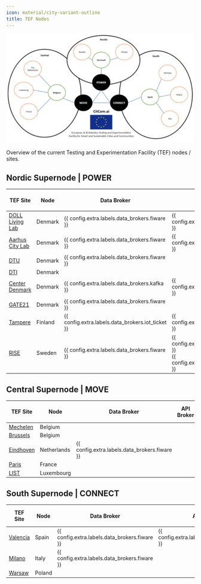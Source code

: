 ```yaml
---
icon: material/city-variant-outline
title: TEF Nodes
---
```


![tef_nodes](./img/citcom_tefs.png)

Overview of the current Testing and Experimentation Facility (TEF) nodes / sites.

## Nordic Supernode | POWER

| TEF Site | Node | Data Broker | API Broker | DS4SSCC Ref. Architecture | 
| -------- | ---- | ----------- | ---------- | ------------------------- |
| [DOLL Living Lab](./nordic_power/doll_living_lab.md) | Denmark | {{ config.extra.labels.data_brokers.fiware }} | {{ config.extra.labels.api_brokers.ngsi_ld }} | |
| [Aarhus City Lab](./nordic_power/aarhus_city_lab.md) | Denmark | {{ config.extra.labels.data_brokers.fiware }} | {{ config.extra.labels.api_brokers.ngsi_ld }} | |
| [DTU](./nordic_power/dtu.md) | Denmark | {{ config.extra.labels.data_brokers.fiware }} | | |
| [DTI](./nordic_power/dti.md) | Denmark |  | | |
| [Center Denmark](./nordic_power/center_denmark.md) | Denmark | {{ config.extra.labels.data_brokers.kafka }} | {{ config.extra.labels.api_brokers.custom }} | |
| [GATE21](./nordic_power/gate21.md) | Denmark | {{ config.extra.labels.data_brokers.fiware }} | | |
| [Tampere](./nordic_power/tampere.md) | Finland | {{ config.extra.labels.data_brokers.iot_ticket }}​ | {{ config.extra.labels.api_brokers.custom }} | |
| [RISE](./nordic_power/rise.md) | Sweden | {{ config.extra.labels.data_brokers.fiware }} | {{ config.extra.labels.api_brokers.ngsi_v2 }} <br> {{ config.extra.labels.api_brokers.ngsi_ld }} | |

## Central Supernode | MOVE

| TEF Site | Node | Data Broker | API Broker | DS4SSCC Ref. Architecture |
| -------- | ---- | ----------- | ---------- | ------------------------- |
| [Mechelen](./central_move/mechelen.md) | Belgium |  |  | |
| [Brussels](./central_move/brussels.md) | Belgium |  |  | |
| [Eindhoven](./central_move/eindhoven.md) | Netherlands | {{ config.extra.labels.data_brokers.fiware }} |  | |
| [Paris](./central_move/paris.md) | France |  |  | |
| [LIST](./central_move/list.md) | Luxembourg |  |  | |

## South Supernode | CONNECT

| TEF Site | Node | Data Broker | API Broker | DS4SSCC Ref. Architecture |
| -------- | ---- | ----------- | ---------- | ------------------------- |
| [Valencia](./south_connect/valencia.md) | Spain | {{ config.extra.labels.data_brokers.fiware }} | {{ config.extra.labels.api_brokers.ngsi_v2 }} | |
| [Milano](./south_connect/milano.md) | Italy | {{ config.extra.labels.data_brokers.fiware }} |  | |
| [Warsaw](./south_connect/warsaw.md) | Poland |  |  | |

